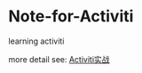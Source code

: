 # Note-for-Activiti
learning activiti

more detail see: 
[Activiti实战](https://lanitaleon.github.io/2020/01/28/Activiti%E5%AE%9E%E6%88%98.html)
